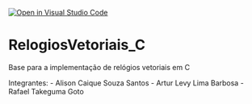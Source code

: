 [![Open in Visual Studio Code](https://classroom.github.com/assets/open-in-vscode-718a45dd9cf7e7f842a935f5ebbe5719a5e09af4491e668f4dbf3b35d5cca122.svg)](https://classroom.github.com/online_ide?assignment_repo_id=13727687&assignment_repo_type=AssignmentRepo)
# RelogiosVetoriais_C
Base para a implementação de relógios vetoriais em C

Integrantes:
    - Alison Caique Souza Santos
    - Artur Levy Lima Barbosa
    - Rafael Takeguma Goto